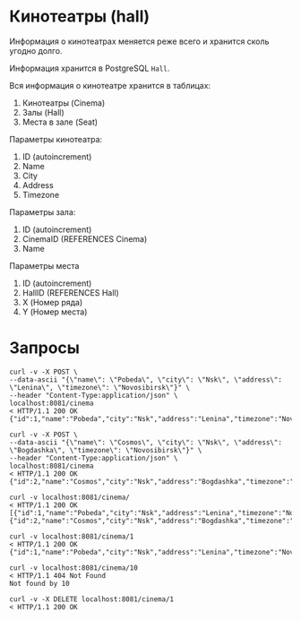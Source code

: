 # Кинотеатры (hall)

Информация о кинотеатрах меняется реже всего и хранится сколь угодно долго.

Информация хранится в PostgreSQL `Hall`.

Вся информация о кинотеатре хранится в таблицах:
1. Кинотеатры (Cinema)
2. Залы (Hall)
3. Места в зале (Seat)

Параметры кинотеатра:
1. ID (autoincrement)
2. Name
3. City
4. Address
5. Timezone

Параметры зала:
1. ID (autoincrement)
2. CinemaID (REFERENCES Cinema)
3. Name

Параметры места
1. ID (autoincrement)
2. HallID (REFERENCES Hall)
3. X (Номер ряда)
4. Y (Номер места)

# Запросы

```shell script
curl -v -X POST \
--data-ascii "{\"name\": \"Pobeda\", \"city\": \"Nsk\", \"address\": \"Lenina\", \"timezone\": \"Novosibirsk\"}" \
--header "Content-Type:application/json" \
localhost:8081/cinema
< HTTP/1.1 200 OK
{"id":1,"name":"Pobeda","city":"Nsk","address":"Lenina","timezone":"Novosibirsk"}

curl -v -X POST \
--data-ascii "{\"name\": \"Cosmos\", \"city\": \"Nsk\", \"address\": \"Bogdashka\", \"timezone\": \"Novosibirsk\"}" \
--header "Content-Type:application/json" \
localhost:8081/cinema
< HTTP/1.1 200 OK
{"id":2,"name":"Cosmos","city":"Nsk","address":"Bogdashka","timezone":"Novosibirsk"}

curl -v localhost:8081/cinema/
< HTTP/1.1 200 OK
[{"id":1,"name":"Pobeda","city":"Nsk","address":"Lenina","timezone":"Novosibirsk"},
{"id":2,"name":"Cosmos","city":"Nsk","address":"Bogdashka","timezone":"Novosibirsk"}]

curl -v localhost:8081/cinema/1
< HTTP/1.1 200 OK
{"id":1,"name":"Pobeda","city":"Nsk","address":"Lenina","timezone":"Novosibirsk"}

curl -v localhost:8081/cinema/10
< HTTP/1.1 404 Not Found
Not found by 10

curl -v -X DELETE localhost:8081/cinema/1
< HTTP/1.1 200 OK
```